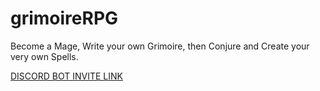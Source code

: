 # grimoireRPG
Become a Mage, Write your own Grimoire, then Conjure and Create your very own Spells.


[DISCORD BOT INVITE LINK](https://discord.com/api/oauth2/authorize?client_id=468070615971135489&permissions=535260687424&scope=bot%20applications.commands)
